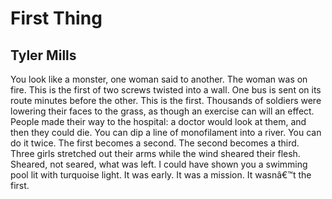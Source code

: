 # First Thing
## Tyler Mills
You look like a monster, one woman said to another.
The woman was on fire. This is the first of two screws
twisted into a wall. One bus is sent on its route minutes before
the other. This is the first. Thousands of soldiers were lowering
their faces to the grass, as though an exercise
can will an effect. People made their way to the hospital:
a doctor would look at them, and then they could die.
You can dip a line of monofilament into a river.
You can do it twice. The first becomes a second. The second
becomes a third. Three girls stretched out their arms while the wind
sheared their flesh. Sheared, not seared, what was left.
I could have shown you a swimming pool lit with turquoise light.
It was early. It was a mission. It wasnâ€™t the first.